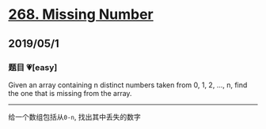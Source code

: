 # [268. Missing Number](https://leetcode.com/problems/missing-number/)

## 2019/05/1

### 题目 💗[easy]

Given an array containing n distinct numbers taken from 0, 1, 2, ..., n, find the one that is missing from the array.

---

给一个数组包括从`0-n`, 找出其中丢失的数字